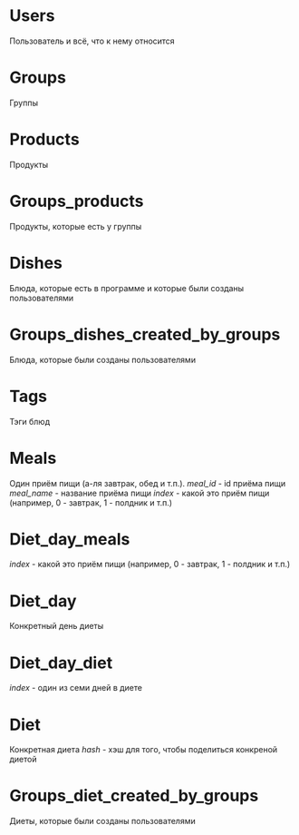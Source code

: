 # Users 
Пользователь и всё, что к нему относится

# Groups
Группы

# Products
Продукты

# Groups_products
Продукты, которые есть у группы

# Dishes
Блюда, которые есть в программе и которые были созданы пользователями

# Groups_dishes_created_by_groups
Блюда, которые были созданы пользователями

# Tags
Тэги блюд

# Meals
Один приём пищи (а-ля завтрак, обед и т.п.). 
*meal_id* - id приёма пищи 
*meal_name* - название приёма пищи
*index* - какой это приём пищи (например, 0 - завтрак, 1 - полдник и т.п.)

# Diet_day_meals
*index* - какой это приём пищи (например, 0 - завтрак, 1 - полдник и т.п.)

# Diet_day
Конкретный день диеты

# Diet_day_diet
*index* - один из семи дней в диете

# Diet
Конкретная диета
*hash* - хэш для того, чтобы поделиться конкреной диетой

# Groups_diet_created_by_groups
Диеты, которые были созданы пользователями
